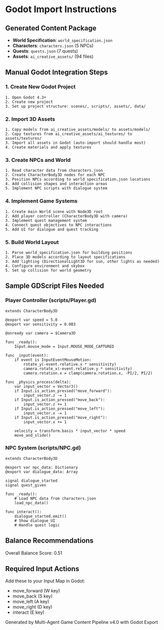 # Godot Import Instructions

## Generated Content Package
- **World Specification**: `world_specification.json`
- **Characters**: `characters.json` (5 NPCs)
- **Quests**: `quests.json` (7 quests)
- **Assets**: `ai_creative_assets/` (94 files)

## Manual Godot Integration Steps

### 1. Create New Godot Project
```
1. Open Godot 4.3+
2. Create new project
3. Set up project structure: scenes/, scripts/, assets/, data/
```

### 2. Import 3D Assets
```
1. Copy models from ai_creative_assets/models/ to assets/models/
2. Copy textures from ai_creative_assets/ai_textures/ to assets/textures/
3. Import all assets in Godot (auto-import should handle most)
4. Create materials and apply textures
```

### 3. Create NPCs and World
```
1. Read character data from characters.json
2. Create CharacterBody3D nodes for each NPC
3. Position NPCs according to world_specification.json locations
4. Add collision shapes and interaction areas
5. Implement NPC scripts with dialogue system
```

### 4. Implement Game Systems
```
1. Create main World scene with Node3D root
2. Add player controller (CharacterBody3D with camera)
3. Implement quest management system
4. Connect quest objectives to NPC interactions
5. Add UI for dialogue and quest tracking
```

### 5. Build World Layout
```
1. Parse world_specification.json for building positions
2. Place 3D models according to layout specifications
3. Add lighting (DirectionalLight3D for sun, other lights as needed)
4. Configure environment and skybox
5. Set up collision for world geometry
```

## Sample GDScript Files Needed

### Player Controller (scripts/Player.gd)
```gdscript
extends CharacterBody3D

@export var speed = 5.0
@export var sensitivity = 0.003

@onready var camera = $Camera3D

func _ready():
    Input.mouse_mode = Input.MOUSE_MODE_CAPTURED

func _input(event):
    if event is InputEventMouseMotion:
        rotate_y(-event.relative.x * sensitivity)
        camera.rotate_x(-event.relative.y * sensitivity)
        camera.rotation.x = clamp(camera.rotation.x, -PI/2, PI/2)

func _physics_process(delta):
    var input_vector = Vector3()
    if Input.is_action_pressed("move_forward"):
        input_vector.z -= 1
    if Input.is_action_pressed("move_back"):
        input_vector.z += 1
    if Input.is_action_pressed("move_left"):
        input_vector.x -= 1
    if Input.is_action_pressed("move_right"):
        input_vector.x += 1
    
    velocity = transform.basis * input_vector * speed
    move_and_slide()
```

### NPC System (scripts/NPC.gd)
```gdscript
extends CharacterBody3D

@export var npc_data: Dictionary
@export var dialogue_data: Array

signal dialogue_started
signal quest_given

func _ready():
    # Load NPC data from characters.json
    load_npc_data()

func interact():
    dialogue_started.emit()
    # Show dialogue UI
    # Handle quest logic
```

## Balance Recommendations
Overall Balance Score: 0.51

## Required Input Actions
Add these to your Input Map in Godot:
- move_forward (W key)
- move_back (S key)  
- move_left (A key)
- move_right (D key)
- interact (E key)

Generated by Multi-Agent Game Content Pipeline v4.0 with Godot Export
